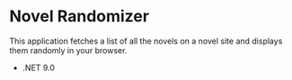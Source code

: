 # Novel Randomizer

This application fetches a list of all the novels on a novel site and displays them randomly in your browser.

- .NET 9.0
